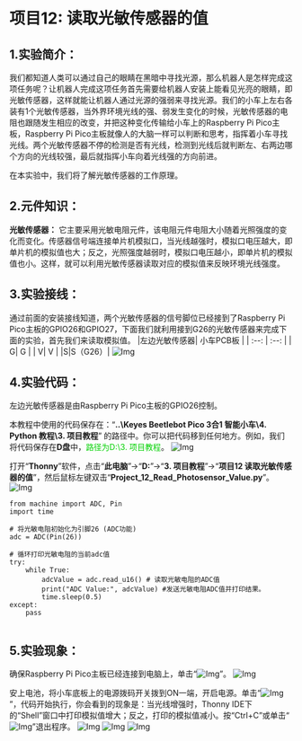 # 项目12: 读取光敏传感器的值

## 1.实验简介：

我们都知道人类可以通过自己的眼睛在黑暗中寻找光源，那么机器人是怎样完成这项任务呢？让机器人完成这项任务首先需要给机器人安装上能看见光亮的眼睛，即光敏传感器，这样就能让机器人通过光源的强弱来寻找光源。我们的小车上左右各装有1个光敏传感器，当外界环境光线的强、弱发生变化的时候，光敏传感器的电阻也跟随发生相应的改变，并把这种变化传输给小车上的Raspberry Pi Pico主板，Raspberry Pi Pico主板就像人的大脑一样可以判断和思考，指挥着小车寻找光线。两个光敏传感器不停的检测是否有光线，检测到光线后就判断左、右两边哪个方向的光线较强，最后就指挥小车向着光线强的方向前进。

在本实验中，我们将了解光敏传感器的工作原理。

## 2.元件知识：
**光敏传感器：** 它主要采用光敏电阻元件，该电阻元件电阻大小随着光照强度的变化而变化。传感器信号端连接单片机模拟口，当光线越强时，模拟口电压越大，即单片机的模拟值也大；反之，光照强度越弱时，模拟口电压越小，即单片机的模拟值也小。这样，就可以利用光敏传感器读取对应的模拟值来反映环境光线强度。

## 3.实验接线：
通过前面的安装接线知道，两个光敏传感器的信号脚位已经接到了Raspberry Pi Pico主板的GPIO26和GPIO27，下面我们就利用接到G26的光敏传感器来完成下面的实验，首先我们来读取模拟值。
|左边光敏传感器| 小车PCB板 |
| :--: | :--: |
| G| G |
| V| V |
|S|S（G26）|
![Img](../../media/项目12-实验接线img-20230508101203.png)

## 4.实验代码：
左边光敏传感器是由Raspberry Pi Pico主板的GPIO26控制。

本教程中使用的代码保存在：“**..\Keyes Beetlebot Pico 3合1 智能小车\4. Python 教程\3. 项目教程**” 的路径中。你可以把代码移到任何地方。例如，我们将代码保存在**D盘**中，<span style="color: rgb(0, 209, 0);">路径为D:\3. 项目教程</span>。
![Img](../../media/电脑D盘路径img-20230601164744.png)

打开“**Thonny**”软件，点击“**此电脑**”→“**D:**”→“**3. 项目教程**”→“**项目12 读取光敏传感器的值**”，然后鼠标左键双击“**Project_12_Read_Photosensor_Value.py**”。
![Img](../../media/项目12-1img-20230602102559.png)

```
from machine import ADC, Pin
import time

# 将光敏电阻初始化为引脚26 (ADC功能)
adc = ADC(Pin(26))

# 循环打印光敏电阻的当前adc值 
try:
    while True:
        adcValue = adc.read_u16() # 读取光敏电阻的ADC值
        print("ADC Value:", adcValue) #发送光敏电阻ADC值并打印结果。
        time.sleep(0.5)
except:
    pass
    
```

## 5.实验现象：
确保Raspberry Pi Pico主板已经连接到电脑上，单击“![Img](../../media/停止或重启后端进程img-20230511100302.png)”。
![Img](../../media/项目12-2img-20230602102711.png)

安上电池，将小车底板上的电源拨码开关拨到ON一端，开启电源。单击“![Img](../../media/运行img-20230511100130.png)”，代码开始执行，你会看到的现象是：当光线增强时，Thonny IDE下的“Shell”窗口中打印模拟值增大；反之，打印的模拟值减小。按“Ctrl+C”或单击“![Img](../../media/停止或重启后端进程img-20230511100302.png)”退出程序。
![Img](../../media/项目12-3img-20230602102752.png)
![Img](../../media/项目13-1img-20230518083512.png)
![Img](../../media/项目12-4img-20230602113455.png)












